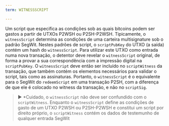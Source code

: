 ```yaml
---
term: WITNESSSCRIPT

---
```

Um script que especifica as condições sob as quais bitcoins podem ser gastos a partir de UTXOs P2WSH ou P2SH-P2WSH. Tipicamente, o `witnessScript` determina as condições de uma carteira multisignature sob o padrão SegWit. Nestes padrões de script, o `scriptPubKey` do UTXO (a saída) contém um hash do `witnessScript`. Para utilizar este UTXO como entrada numa nova transação, o detentor deve revelar o `witnessScript` original, de forma a provar a sua correspondência com a impressão digital na `scriptPubKey`. O `witnessScript` deve então ser incluído no `scriptWitness` da transação, que também contém os elementos necessários para validar o script, tais como as assinaturas. Portanto, o `witnessScript` é o equivalente para o SegWit do `redeemScript` em uma transação P2SH, com a diferença de que ele é colocado no witness da transação, e não no `scriptSig`.

> ► *Cuidado, o `witnessScript` não deve ser confundido com o `scriptWitness`. Enquanto o `witnessScript` define as condições de gasto de um UTXO P2WSH ou P2SH-P2WSH e constitui um script por direito próprio, o `scriptWitness` contém os dados de testemunho de qualquer entrada SegWit